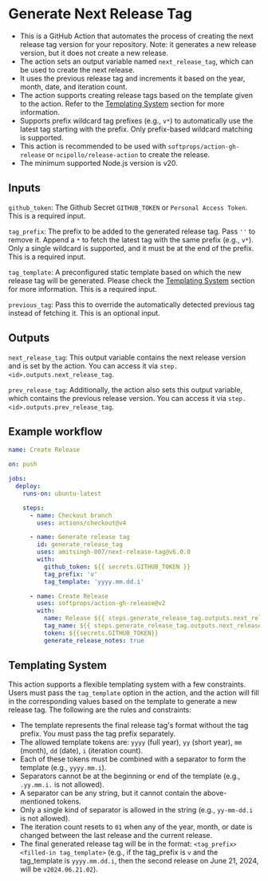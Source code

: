 # Generate Next Release Tag

- This is a GitHub Action that automates the process of creating the next release tag version for your repository. Note: it generates a new release version, but it does not create a new release.
- The action sets an output variable named `next_release_tag`, which can be used to create the next release.
- It uses the previous release tag and increments it based on the year, month, date, and iteration count.
- The action supports creating release tags based on the template given to the action. Refer to the [Templating System](https://github.com/amitsingh-007/next-release-tag#templating-system) section for more information.
- Supports prefix wildcard tag prefixes (e.g., `v*`) to automatically use the latest tag starting with the prefix. Only prefix-based wildcard matching is supported.
- This action is recommended to be used with `softprops/action-gh-release` or `ncipollo/release-action` to create the release.
- The minimum supported Node.js version is v20.

## Inputs

`github_token`: The Github Secret `GITHUB_TOKEN` or `Personal Access Token`. This is a required input.

`tag_prefix`: The prefix to be added to the generated release tag. Pass `''` to remove it. Append a `*` to fetch the latest tag with the same prefix (e.g., `v*`). Only a single wildcard is supported, and it must be at the end of the prefix. This is a required input.

`tag_template`: A preconfigured static template based on which the new release tag will be generated. Please check the [Templating System](https://github.com/amitsingh-007/next-release-tag#templating-system) section for more information. This is a required input.

`previous_tag`: Pass this to override the automatically detected previous tag instead of fetching it. This is an optional input.

## Outputs

`next_release_tag`: This output variable contains the next release version and is set by the action. You can access it via `step.<id>.outputs.next_release_tag`.

`prev_release_tag`: Additionally, the action also sets this output variable, which contains the previous release version. You can access it via `step.<id>.outputs.prev_release_tag`.

## Example workflow

```yaml
name: Create Release

on: push

jobs:
  deploy:
    runs-on: ubuntu-latest

    steps:
      - name: Checkout branch
        uses: actions/checkout@v4

      - name: Generate release tag
        id: generate_release_tag
        uses: amitsingh-007/next-release-tag@v6.0.0
        with:
          github_token: ${{ secrets.GITHUB_TOKEN }}
          tag_prefix: 'v'
          tag_template: 'yyyy.mm.dd.i'

      - name: Create Release
        uses: softprops/action-gh-release@v2
        with:
          name: Release ${{ steps.generate_release_tag.outputs.next_release_tag }}
          tag_name: ${{ steps.generate_release_tag.outputs.next_release_tag }}
          token: ${{secrets.GITHUB_TOKEN}}
          generate_release_notes: true
```

## Templating System

This action supports a flexible templating system with a few constraints. Users must pass the `tag_template` option in the action, and the action will fill in the corresponding values based on the template to generate a new release tag. The following are the rules and constraints:

- The template represents the final release tag's format without the tag prefix. You must pass the tag prefix separately.
- The allowed template tokens are: `yyyy` (full year), `yy` (short year), `mm` (month), `dd` (date), `i` (iteration count).
- Each of these tokens must be combined with a separator to form the template (e.g., `yyyy.mm.i`).
- Separators cannot be at the beginning or end of the template (e.g., `.yy.mm.i.` is not allowed).
- A separator can be any string, but it cannot contain the above-mentioned tokens.
- Only a single kind of separator is allowed in the string (e.g., `yy-mm-dd.i` is not allowed).
- The iteration count resets to `01` when any of the year, month, or date is changed between the last release and the current release.
- The final generated release tag will be in the format: `<tag_prefix><filled-in tag_template>` (e.g., if the tag_prefix is `v` and the tag_template is `yyyy.mm.dd.i`, then the second release on June 21, 2024, will be `v2024.06.21.02`).
